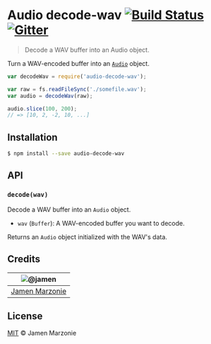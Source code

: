 # Audio decode-wav [![Build Status][travis-image]][travis-url] [![Gitter][gitter-icon]][gitter]
> Decode a WAV buffer into an Audio object.

Turn a WAV-encoded buffer into an [`Audio`][audio] object.
```js
var decodeWav = require('audio-decode-wav');

var raw = fs.readFileSync('./somefile.wav');
var audio = decodeWav(raw);

audio.slice(100, 200);
// => [10, 2, -2, 10, ...]
```

## Installation
```sh
$ npm install --save audio-decode-wav
```

## API
### `decode(wav)`
Decode a WAV buffer into an `Audio` object.
 - `wav` (`Buffer`): A WAV-encoded buffer you want to decode.

Returns an `Audio` object initialized with the WAV's data.

## Credits

|![@jamen][jamen-image]|
|:--------:|
| [Jamen Marzonie][jamen] |

## License
[MIT](LICENSE) &copy; Jamen Marzonie

[jamen]: https://github.com/jamen
[jamen-image]: https://avatars2.githubusercontent.com/u/6251703?v=3&s=125
[travis-image]: https://travis-ci.org/audiojs/decode-wav.svg?branch=master
[travis-url]: https://travis-ci.org/audiojs/decode-wav
[audio]: https://github.com/jamen/node-audio
[gitter]: https://gitter.im/jamen/node-audio
[gitter-icon]: https://img.shields.io/gitter/room/jamen/node-audio.svg
